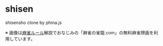 # shisen
shisensho clone by phina.js

※ 画像は<a href="https://mj-dragon.com/rule/">麻雀ルール</a>解説でおなじみの「麻雀の雀龍.com」の無料麻雀牌画を利用しています。
